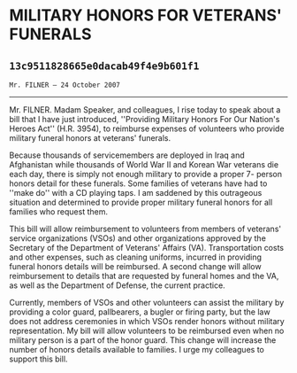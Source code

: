 # MILITARY HONORS FOR VETERANS' FUNERALS
## `13c9511828665e0dacab49f4e9b601f1`
`Mr. FILNER — 24 October 2007`

---


Mr. FILNER. Madam Speaker, and colleagues, I rise today to speak 
about a bill that I have just introduced, ''Providing Military Honors 
For Our Nation's Heroes Act'' (H.R. 3954), to reimburse expenses of 
volunteers who provide military funeral honors at veterans' funerals.

Because thousands of servicemembers are deployed in Iraq and 
Afghanistan while thousands of World War II and Korean War veterans die 
each day, there is simply not enough military to provide a proper 7-
person honors detail for these funerals. Some families of veterans have 
had to ''make do'' with a CD playing taps. I am saddened by this 
outrageous situation and determined to provide proper military funeral 
honors for all families who request them.

This bill will allow reimbursement to volunteers from members of 
veterans' service organizations (VSOs) and other organizations approved 
by the Secretary of the Department of Veterans' Affairs (VA). 
Transportation costs and other expenses, such as cleaning uniforms, 
incurred in providing funeral honors details will be reimbursed. A 
second change will allow reimbursement to details that are requested by 
funeral homes and the VA, as well as the Department of Defense, the 
current practice.

Currently, members of VSOs and other volunteers can assist the 
military by providing a color guard, pallbearers, a bugler or firing 
party, but the law does not address ceremonies in which VSOs render 
honors without military representation. My bill will allow volunteers 
to be reimbursed even when no military person is a part of the honor 
guard. This change will increase the number of honors details available 
to families. I urge my colleagues to support this bill.
